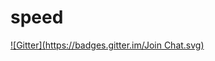 speed
=====
[![Gitter](https://badges.gitter.im/Join Chat.svg)](https://gitter.im/magicjobo/speed?utm_source=badge&utm_medium=badge&utm_campaign=pr-badge&utm_content=badge)
